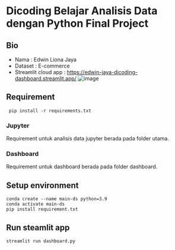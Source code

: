 # Dicoding Belajar Analisis Data dengan Python Final Project

## Bio
- Nama    : Edwin Liona Jaya
- Dataset : E-commerce
- Streamlit cloud app : https://edwin-jaya-dicoding-dashboard.streamlit.app/
![image](https://github.com/Edwin-Jaya/dicoding-final-project-practice/assets/91804364/b792e135-c4be-4071-b032-f4028e628d0b)

## Requirement
<code> pip install -r requirements.txt</code>
### Jupyter
Requirement untuk analisis data jupyter berada pada folder utama.
### Dashboard
Requirement untuk dashboard berada pada folder dashboard.

## Setup environment
```
conda create --name main-ds python=3.9
conda activate main-ds
pip install requirement.txt
```

## Run steamlit app
```
streamlit run dashboard.py
```
